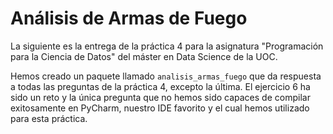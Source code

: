 # Análisis de Armas de Fuego

La siguiente es la entrega de la práctica 4 para la asignatura "Programación para la Ciencia de Datos" del máster en Data Science de la UOC.

Hemos creado un paquete llamado `analisis_armas_fuego` que da respuesta a todas las preguntas de la práctica 4, excepto la última. El ejercicio 6 ha sido un reto y la única pregunta que no hemos sido capaces de compilar exitosamente en PyCharm, nuestro IDE favorito y el cual hemos utilizado para esta práctica. 


